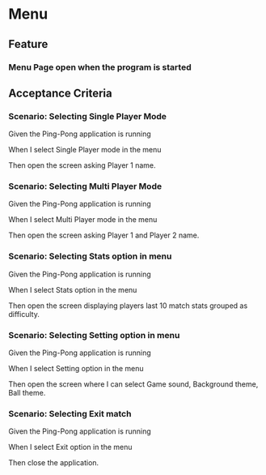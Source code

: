 # Menu

## Feature

### Menu Page open when the program is started

## Acceptance Criteria

### Scenario: Selecting Single Player Mode

  Given the Ping-Pong application is running

  When I select Single Player mode in the menu

  Then open the screen asking Player 1 name.

### Scenario: Selecting Multi Player Mode

  Given the Ping-Pong application is running

  When I select Multi Player mode in the menu

  Then open the screen asking Player 1 and Player 2 name.

### Scenario: Selecting Stats option in menu

  Given the Ping-Pong application is running

  When I select Stats option in the menu

  Then open the screen displaying players last 10 match stats grouped as
  difficulty.

### Scenario: Selecting Setting option in menu

  Given the Ping-Pong application is running

  When I select Setting option in the menu

  Then open the screen where I can select Game sound, Background theme,
  Ball theme.

### Scenario: Selecting Exit match

  Given the Ping-Pong application is running

  When I select Exit option in the menu

  Then close the application.
